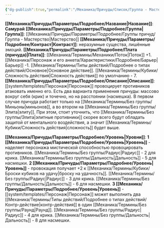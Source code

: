 ```yaml
---
{"dg-publish":true,"permalink":"/Механика/Причуды/Список/Группа - Мастерство/Самурай/","noteIcon":"","created":"2025-08-21T13:47:50.822+03:00","updated":"2025-09-02T20:42:51.819+03:00"}
---
```


**[[Механика/Причуды/Параметры/Подробнее/Название\|Название]]**: **Самурай**
**[[Механика/Причуды/Параметры/Подробнее/Группа\|Группа]]**: [[Механика/Причуды/Параметры/Подробнее/Группы причуд/Группа - Мастерство\|Мастерство]] 
**[[Механика/Причуды/Параметры/Подробнее/Контраст\|Контраст]]**: неразумные существа, лишённые эмоций.
**[[Механика/Причуды/Параметры/Подробнее/Плата (причуда)\|Плата]]**: [[Механика/Термины/Механики/Поток\|Поток]] +1. [[Механика/Персонаж и его анкета/Характеристики/Подробнее/Барьер\|Барьер]] -1. [[Механика/Термины/Типы действий/Подробнее о типах действий/Основное\|Основное действие]]. [[Механика/Термины/Кубики/Сложность действия\|Сложность действия]] по умолчанию - 7. 
**[[Механика/Причуды/Параметры/Подробнее/Описание\|Описание]]**: [[system/templates/Персонаж\|Персонаж]] провоцирует противников атаковать именно его. Есть два варианта применения причуды: массово вокруг себя (крик) и точечно, но на расстоянии (насмешка). В первом случае причуда работает только на [[Механика/Термины/Без группы/Миньоны\|миньонов]], а во втором на [[Механика/Термины/Без группы/Элита\|элиту]]. При этом, стоит уточнить, что [[Механика/Термины/Без группы/Элита\|элитные противники]] скорее всего будут обладать защитой от ментального воздействия, а значит [[Механика/Термины/Кубики/Сложность действия\|сложность]] будет выше. 

**[[Механика/Причуды/Параметры/Подробнее/Уровень\|Уровни]]**:
**1 [[Механика/Причуды/Параметры/Подробнее/Уровень\|Уровень]]** - наделяет персонажа мистической способностью провоцировать противников. [[Механика/Термины/Без группы/Радиус\|Радиус]] - 2 для крика. [[Механика/Термины/Без группы/Дальность\|Дальность]] - 5 для насмешки. 
**2 [[Механика/Причуды/Параметры/Подробнее/Уровень\|Уровень]]** - провокация получает +2 к [[Механика/Термины/Кубики/Броски кубиков на удачу\|броску на удачность]]. [[Механика/Термины/Без группы/Радиус\|Радиус]] - 3 для крика. [[Механика/Термины/Без группы/Дальность\|Дальность]] - 6 для насмешки. 
**3 [[Механика/Причуды/Параметры/Подробнее/Уровень\|Уровень]]** - [[system/templates/Персонаж\|Персонаж]] может выполнить два [[Механика/Термины/Типы действий/Подробнее о типах действий/Контр-действие\|контр-действия]] в один [[Механика/Термины/Без группы/Раунд\|Раунд]]. [[Механика/Термины/Без группы/Радиус\|Радиус]] - 4 для крика. [[Механика/Термины/Без группы/Дальность\|Дальность]] - 8 для насмешки. 